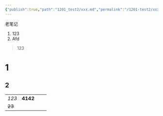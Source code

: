 ```yaml
---
{"publish":true,"path":"1201_test2/xxx.md","permalink":"/1201-test2/xxx/"}
---
```



老笔记

1. 123
2. Afd
> 123

# 1
## 2

|  |  |  |  |
| ---- | ---- | ---- | ---- |
| *123* | **4142** |  |  |
| ~~23~~ |  |  |  |
